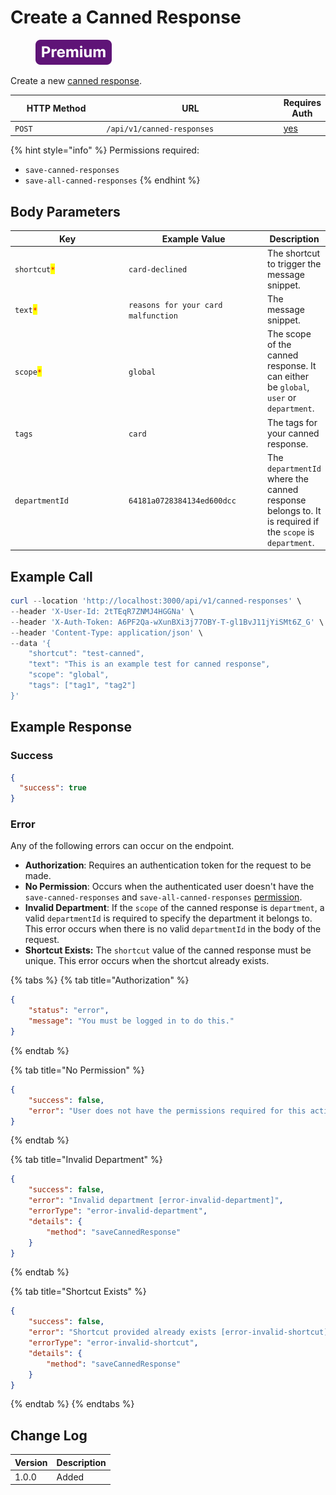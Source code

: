 # Create a Canned Response

<figure><img src="../../../../../../.gitbook/assets/Premium.svg" alt=""><figcaption></figcaption></figure>

Create a new [canned response](https://docs.rocket.chat/use-rocket.chat/omnichannel/canned-responses).

<table><thead><tr><th width="163">HTTP Method</th><th width="332">URL</th><th>Requires Auth</th></tr></thead><tbody><tr><td><code>POST</code></td><td><code>/api/v1/canned-responses</code></td><td><a href="../../authentication-endpoints/">yes</a></td></tr></tbody></table>

{% hint style="info" %}
Permissions required:

* `save-canned-responses`
* `save-all-canned-responses`
{% endhint %}

## Body Parameters

<table><thead><tr><th width="175">Key</th><th width="211">Example Value</th><th>Description</th></tr></thead><tbody><tr><td><code>shortcut</code><mark style="color:red;"><code>*</code></mark></td><td><code>card-declined</code></td><td>The shortcut to trigger the message snippet.</td></tr><tr><td><code>text</code><mark style="color:red;"><code>*</code></mark></td><td><code>reasons for your card malfunction</code></td><td>The message snippet.</td></tr><tr><td><code>scope</code><mark style="color:red;"><code>*</code></mark></td><td><code>global</code></td><td>The scope of the canned response. It can either be <code>global</code>, <code>user</code> or <code>department</code>.</td></tr><tr><td><code>tags</code></td><td><code>card</code></td><td>The tags for your canned response.</td></tr><tr><td><code>departmentId</code></td><td><code>64181a0728384134ed600dcc</code></td><td>The <code>departmentId</code> where the canned response belongs to. It is required if the <code>scope</code> is <code>department</code>.</td></tr></tbody></table>

## Example Call

```powershell
curl --location 'http://localhost:3000/api/v1/canned-responses' \
--header 'X-User-Id: 2tTEqR7ZNMJ4HGGNa' \
--header 'X-Auth-Token: A6PF2Qa-wXunBXi3j77OBY-T-gl1BvJ11jYiSMt6Z_G' \
--header 'Content-Type: application/json' \
--data '{
    "shortcut": "test-canned",
    "text": "This is an example test for canned response",
    "scope": "global",
    "tags": ["tag1", "tag2"]
}'
```

## Example Response

### Success

```json
{
  "success": true
}
```

### Error

Any of the following errors can occur on the endpoint.

* **Authorization**: Requires an authentication token for the request to be made.
* **No Permission**: Occurs when the authenticated user doesn't have the  `save-canned-responses`  and `save-all-canned-responses`  [permission](https://docs.rocket.chat/use-rocket.chat/workspace-administration/permissions).
* **Invalid Department**: If the `scope` of the canned response is `department`, a  valid `departmentId` is required to specify the department it belongs to. This error occurs when there is no valid `departmentId` in the body of the request.
* **Shortcut Exists:** The `shortcut` value of the canned response must be unique. This error occurs when the shortcut already exists.

{% tabs %}
{% tab title="Authorization" %}
```json
{
    "status": "error",
    "message": "You must be logged in to do this."
}
```
{% endtab %}

{% tab title="No Permission" %}
```json
{
    "success": false,
    "error": "User does not have the permissions required for this action [error-unauthorized]"
}
```
{% endtab %}

{% tab title="Invalid Department" %}
```json
{
    "success": false,
    "error": "Invalid department [error-invalid-department]",
    "errorType": "error-invalid-department",
    "details": {
        "method": "saveCannedResponse"
    }
}
```
{% endtab %}

{% tab title="Shortcut Exists" %}
```json
{
    "success": false,
    "error": "Shortcut provided already exists [error-invalid-shortcut]",
    "errorType": "error-invalid-shortcut",
    "details": {
        "method": "saveCannedResponse"
    }
}
```
{% endtab %}
{% endtabs %}

## Change Log

| Version | Description |
| ------- | ----------- |
| 1.0.0   | Added       |
